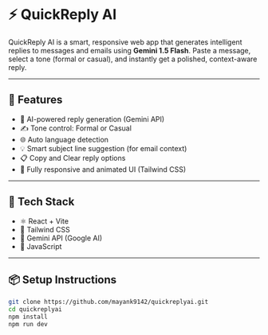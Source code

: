 # ⚡ QuickReply AI

QuickReply AI is a smart, responsive web app that generates intelligent replies to messages and emails using **Gemini 1.5 Flash**. Paste a message, select a tone (formal or casual), and instantly get a polished, context-aware reply.

---

## 🚀 Features

- 🧠 AI-powered reply generation (Gemini API)
- ✍️ Tone control: Formal or Casual
- 🌐 Auto language detection
- 💡 Smart subject line suggestion (for email context)
- 📋 Copy and Clear reply options
- 🎨 Fully responsive and animated UI (Tailwind CSS)

---

## 🔧 Tech Stack

- ⚛️ React + Vite
- 💨 Tailwind CSS
- 🔗 Gemini API (Google AI)
- 📜 JavaScript

---

## 📦 Setup Instructions

```bash
git clone https://github.com/mayank9142/quickreplyai.git
cd quickreplyai
npm install
npm run dev
